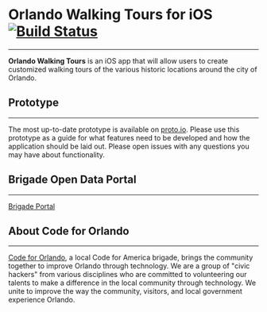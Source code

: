 # Orlando Walking Tours for iOS [![Build Status](https://travis-ci.org/cforlando/orlando-walking-tours-ios.svg?branch=master)](https://travis-ci.org/cforlando/orlando-walking-tours-ios)
-----------
**Orlando Walking Tours** is an iOS app that will allow users to create customized walking tours of the various historic locations around the city of Orlando.  

## Prototype
-----------
The most up-to-date prototype is available on <a href="https://codefortravel.proto.io/share/?id=d1c6b95c-c2a9-4fad-8329-62a4853971d7&v=1">proto.io</a>. Please use this prototype as a guide for what features need to be developed and how the application should be laid out. Please open issues with any questions you may have about functionality.

## Brigade Open Data Portal
-----------
<a href="https://brigades.opendatanetwork.com/brigade?brigade=Code%20for%20Orlando">Brigade Portal</a>

## About Code for Orlando
-----------
[Code for Orlando](http://www.codefororlando.com/), a local Code for America brigade, brings the community together to improve Orlando through technology.  We are a group of "civic hackers" from various disciplines who are committed to volunteering our talents to make a difference in the local community through technology.  We unite to improve the way the community, visitors, and local government experience Orlando.
